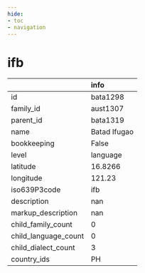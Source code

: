 ```yaml
---
hide:
- toc
- navigation
---
```

# ifb
|                      | info         |
|:---------------------|:-------------|
| id                   | bata1298     |
| family_id            | aust1307     |
| parent_id            | bata1319     |
| name                 | Batad Ifugao |
| bookkeeping          | False        |
| level                | language     |
| latitude             | 16.8266      |
| longitude            | 121.23       |
| iso639P3code         | ifb          |
| description          | nan          |
| markup_description   | nan          |
| child_family_count   | 0            |
| child_language_count | 0            |
| child_dialect_count  | 3            |
| country_ids          | PH           |